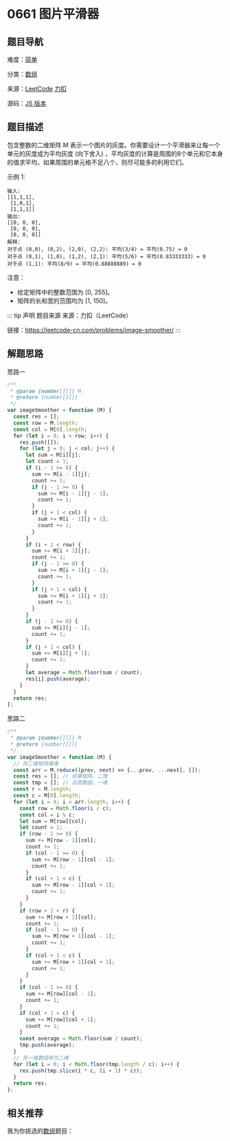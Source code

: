 # 0661 图片平滑器


## 题目导航

难度：[简单](/solution/easy/)

分类：[数组](/art/array.html)

来源：[LeetCode](https://leetcode.com/problems/image-smoother/)  [力扣](https://leetcode-cn.com/problems/image-smoother/)

源码：[JS 版本](https://github.com/swpuLeo/leetcode/blob/master/src/easy/0661-image-smoother.js)






## 题目描述

包含整数的二维矩阵 M 表示一个图片的灰度。你需要设计一个平滑器来让每一个单元的灰度成为平均灰度 (向下舍入) ，平均灰度的计算是周围的8个单元和它本身的值求平均，如果周围的单元格不足八个，则尽可能多的利用它们。


示例 1:

```
输入:
[[1,1,1],
 [1,0,1],
 [1,1,1]]
输出:
[[0, 0, 0],
 [0, 0, 0],
 [0, 0, 0]]
解释:
对于点 (0,0), (0,2), (2,0), (2,2): 平均(3/4) = 平均(0.75) = 0
对于点 (0,1), (1,0), (1,2), (2,1): 平均(5/6) = 平均(0.83333333) = 0
对于点 (1,1): 平均(8/9) = 平均(0.88888889) = 0
```


注意：

- 给定矩阵中的整数范围为 [0, 255]。
- 矩阵的长和宽的范围均为 [1, 150]。


::: tip 声明 题目来源
来源：力扣（LeetCode）

链接：https://leetcode-cn.com/problems/image-smoother/
:::



## 解题思路


思路一

```js
/**
 * @param {number[][]} M
 * @return {number[][]}
 */
var imageSmoother = function (M) {
  const res = [];
  const row = M.length;
  const col = M[0].length;
  for (let i = 0; i < row; i++) {
    res.push([]);
    for (let j = 0; j < col; j++) {
      let sum = M[i][j];
      let count = 1;
      if (i - 1 >= 0) {
        sum += M[i - 1][j];
        count += 1;
        if (j - 1 >= 0) {
          sum += M[i - 1][j - 1];
          count += 1;
        }
        if (j + 1 < col) {
          sum += M[i - 1][j + 1];
          count += 1;
        }
      }
      if (i + 1 < row) {
        sum += M[i + 1][j];
        count += 1;
        if (j - 1 >= 0) {
          sum += M[i + 1][j - 1];
          count += 1;
        }
        if (j + 1 < col) {
          sum += M[i + 1][j + 1];
          count += 1;
        }
      }
      if (j - 1 >= 0) {
        sum += M[i][j - 1];
        count += 1;
      }
      if (j + 1 < col) {
        sum += M[i][j + 1];
        count += 1;
      }
      let average = Math.floor(sum / count);
      res[i].push(average);
    }
  }
  return res;
};
```


思路二

```js
/**
 * @param {number[][]} M
 * @return {number[][]}
 */
var imageSmoother = function (M) {
  // 将二维矩阵降维
  const arr = M.reduce((prev, next) => [...prev, ...next], []);
  const res = []; // 结果矩阵，二维
  const tmp = []; // 灰度数组，一维
  const r = M.length;
  const c = M[0].length;
  for (let i = 0; i < arr.length; i++) {
    const row = Math.floor(i / c);
    const col = i % c;
    let sum = M[row][col];
    let count = 1;
    if (row - 1 >= 0) {
      sum += M[row - 1][col];
      count += 1;
      if (col - 1 >= 0) {
        sum += M[row - 1][col - 1];
        count += 1;
      }
      if (col + 1 < c) {
        sum += M[row - 1][col + 1];
        count += 1;
      }
    }
    if (row + 1 < r) {
      sum += M[row + 1][col];
      count += 1;
      if (col - 1 >= 0) {
        sum += M[row + 1][col - 1];
        count += 1;
      }
      if (col + 1 < c) {
        sum += M[row + 1][col + 1];
        count += 1;
      }
    }
    if (col - 1 >= 0) {
      sum += M[row][col - 1];
      count += 1;
    }
    if (col + 1 < c) {
      sum += M[row][col + 1];
      count += 1;
    }
    const average = Math.floor(sum / count);
    tmp.push(average);
  }
  // 将一维数组转为二维
  for (let i = 0; i < Math.floor(tmp.length / c); i++) {
    res.push(tmp.slice(i * c, (i + 1) * c));
  }
  return res;
};
```





## 相关推荐

我为你挑选的[数组](/art/array.html)题目：
